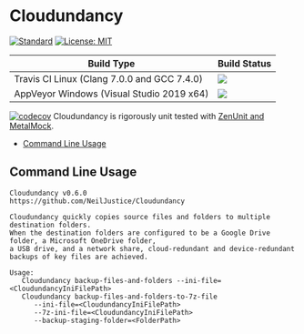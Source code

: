 # Cloudundancy

[![Standard](https://img.shields.io/badge/c%2B%2B-17-blue.svg)](https://en.wikipedia.org/wiki/C%2B%2B17) [![License: MIT](https://img.shields.io/badge/License-MIT-blue.svg)](https://opensource.org/licenses/MIT)

|Build Type|Build Status|
|----------|------------|
|Travis CI Linux (Clang 7.0.0 and GCC 7.4.0)|<a href="https://travis-ci.org/NeilJustice/Cloudundancy"><img src="https://travis-ci.org/NeilJustice/Cloudundancy.svg?branch=master"/></a>|
|AppVeyor Windows (Visual Studio 2019 x64)|<a href="https://ci.appveyor.com/project/NeilJustice/Cloudundancy"><img src="https://ci.appveyor.com/api/projects/status/uk8xyxah3n2ed0rl?svg=true"/></a>|

[![codecov](https://codecov.io/gh/NeilJustice/Cloudundancy/branch/master/graph/badge.svg?token=ruXbRPB1CQ)](https://codecov.io/gh/NeilJustice/Cloudundancy) Cloudundancy is rigorously unit tested with <a href="https://github.com/NeilJustice/ZenUnitAndMetalMock">ZenUnit and MetalMock</a>.

* [Command Line Usage](#command-line-usage)

## Command Line Usage

```
Cloudundancy v0.6.0
https://github.com/NeilJustice/Cloudundancy

Cloudundancy quickly copies source files and folders to multiple destination folders.
When the destination folders are configured to be a Google Drive folder, a Microsoft OneDrive folder, 
a USB drive, and a network share, cloud-redundant and device-redundant backups of key files are achieved.

Usage:
   Cloudundancy backup-files-and-folders --ini-file=<CloudundancyIniFilePath>
   Cloudundancy backup-files-and-folders-to-7z-file
      --ini-file=<CloudundancyIniFilePath>
      --7z-ini-file=<CloudundancyIniFilePath>
      --backup-staging-folder=<FolderPath>
```
